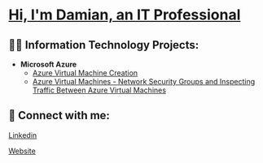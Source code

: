 # [Hi, I'm Damian, an IT Professional](https://www.linkedin.com/in/damianpresly)

## 👨‍💻 Information Technology Projects:

- **Microsoft Azure**
  - [Azure Virtual Machine Creation](https://github.com/DamianPreslyPerera/Azure-Virtual-Machine)
  - [Azure Virtual Machines - Network Security Groups and Inspecting Traffic Between Azure Virtual Machines](https://github.com/DamianPreslyPerera/Azure-Network-Protocols)

## 🤳 Connect with me:

[Linkedin](https://www.linkedin.com/in/damianpresly/)

[Website](https://damian-perera.netlify.app/)
